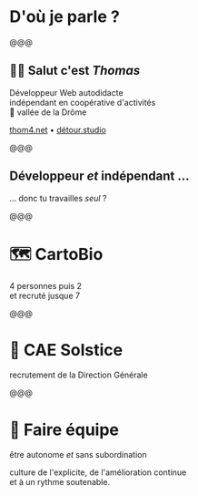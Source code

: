 <!-- .slide: data-state="contrasted" -->

# D'où je parle ?

@@@

<!-- .slide: data-background="images/massif-saou.jpg" data-state="background-dark" -->


## 👋🏻 Salut c'est *Thomas*

<span>Développeur Web autodidacte</span><!-- .element: class="fragment" -->\
<span>indépendant</span><!-- .element: class="fragment" -->
<span>en coopérative d'activités</span><!-- .element: class="fragment" -->\
<span>📍 vallée de la Drôme</span><!-- .element: class="fragment" -->

[thom4.net](https://thom4.net) • [détour.studio](https://détour.studio)

@@@

## Développeur _et_ indépendant …

… donc tu travailles _seul_ ?

@@@

# 🗺️ CartoBio

4 personnes <span>puis 2</span><!-- .element: class="fragment" -->\
<span>et recruté jusque 7</span><!-- .element: class="fragment" -->

@@@

# 💼 CAE Solstice

recrutement de la Direction Générale

@@@

<!-- .slide: data-state="contrasted" -->

# 🧭 Faire équipe

être autonome _et_ sans subordination

<span>culture de l'explicite</span><!-- .element: class="fragment" --><span>, de l'amélioration continue</span><!-- .element: class="fragment" -->\
<span>et à un rythme soutenable.</span><!-- .element: class="fragment" -->
